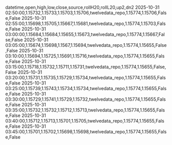 datetime,open,high,low,close,source,rollH20,rollL20,up2,dn2
2025-10-31 02:50:00,1.15732,1.15733,1.15703,1.15706,twelvedata_repo,1.15774,1.15706,False,False
2025-10-31 02:55:00,1.15698,1.15705,1.15667,1.15681,twelvedata_repo,1.15774,1.15703,False,False
2025-10-31 03:00:00,1.15684,1.15684,1.15655,1.15673,twelvedata_repo,1.15774,1.15667,False,False
2025-10-31 03:05:00,1.15674,1.15698,1.1567,1.15694,twelvedata_repo,1.15774,1.15655,False,False
2025-10-31 03:10:00,1.15694,1.15725,1.15691,1.15716,twelvedata_repo,1.15774,1.15655,False,False
2025-10-31 03:15:00,1.15718,1.15732,1.15711,1.15731,twelvedata_repo,1.15774,1.15655,False,False
2025-10-31 03:20:00,1.15731,1.15735,1.15729,1.15734,twelvedata_repo,1.15774,1.15655,False,False
2025-10-31 03:25:00,1.15739,1.15743,1.15734,1.15734,twelvedata_repo,1.15774,1.15655,False,False
2025-10-31 03:30:00,1.15729,1.15741,1.15729,1.15732,twelvedata_repo,1.15774,1.15655,False,False
2025-10-31 03:35:00,1.15732,1.15732,1.15712,1.15713,twelvedata_repo,1.15774,1.15655,False,False
2025-10-31 03:40:00,1.15712,1.15713,1.15701,1.15705,twelvedata_repo,1.15774,1.15655,False,False
2025-10-31 03:45:00,1.15701,1.15702,1.15698,1.15698,twelvedata_repo,1.15774,1.15655,False,False
